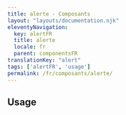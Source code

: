 ```yaml
---
title: alerte - Composants
layout: "layouts/documentation.njk"
eleventyNavigation:
  key: alertFR
  title: alerte
  locale: fr
  parent: componentsFR
translationKey: "alert"
tags: ['alertFR', 'usage']
permalink: /fr/composants/alerte/
---
```


## Usage